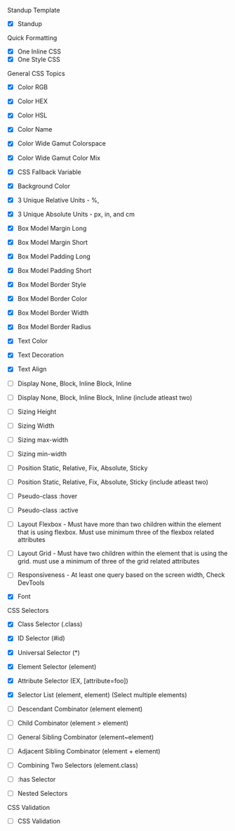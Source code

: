 Standup Template
- [X] Standup

Quick Formatting
- [X] One Inline CSS
- [X] One Style CSS 

General CSS Topics
- [X] Color RGB
- [X] Color HEX
- [X] Color HSL
- [X] Color Name
- [x] Color Wide Gamut Colorspace
- [X] Color Wide Gamut Color Mix

- [X] CSS Fallback Variable

- [X] Background Color

- [X] 3 Unique Relative Units - %,

- [X] 3 Unique Absolute Units - px, in, and cm

- [X] Box Model Margin Long
- [X] Box Model Margin Short

- [X] Box Model Padding Long
- [X] Box Model Padding Short

- [X] Box Model Border Style
- [X] Box Model Border Color
- [X] Box Model Border Width
- [X] Box Model Border Radius

- [X] Text Color
- [X] Text Decoration
- [X] Text Align

- [ ] Display None, Block, Inline Block, Inline
- [ ] Display None, Block, Inline Block, Inline (include atleast two)

- [ ] Sizing Height
- [ ] Sizing Width
- [ ] Sizing max-width
- [ ] Sizing min-width

- [ ] Position Static, Relative, Fix, Absolute, Sticky
- [ ] Position Static, Relative, Fix, Absolute, Sticky (include atleast two)

- [ ] Pseudo-class :hover
- [ ] Pseudo-class :active

- [ ] Layout Flexbox - Must have more than two children within the element that is using flexbox. Must use minimum three of the flexbox related attributes
- [ ] Layout Grid - Must have two children within the element that is using the grid. must use a minimum of three of the grid related attributes

- [ ] Responsiveness - At least one query based on the screen width, Check DevTools

- [X] Font

CSS Selectors

- [X] Class Selector (.class) 

- [X] ID Selector (#id)

- [X] Universal Selector (*)

- [X] Element Selector (element)

- [X] Attribute Selector (EX, [attribute=foo])

- [X] Selector List (element, element) (Select multiple elements)

- [ ] Descendant Combinator (element element)

- [ ] Child Combinator (element > element)

- [ ] General Sibling Combinator (element~element)

- [ ] Adjacent Sibling Combinator (element + element)

- [ ] Combining Two Selectors (element.class)

- [ ] :has Selector

- [ ] Nested Selectors

CSS Validation

- [ ] CSS Validation



